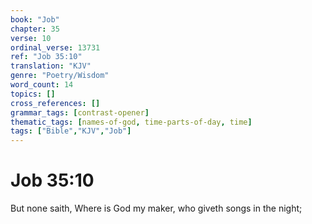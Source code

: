 ```yaml
---
book: "Job"
chapter: 35
verse: 10
ordinal_verse: 13731
ref: "Job 35:10"
translation: "KJV"
genre: "Poetry/Wisdom"
word_count: 14
topics: []
cross_references: []
grammar_tags: [contrast-opener]
thematic_tags: [names-of-god, time-parts-of-day, time]
tags: ["Bible","KJV","Job"]
---
```


# Job 35:10

But none saith, Where is God my maker, who giveth songs in the night;
